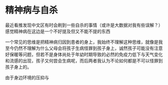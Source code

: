 # 精神病与自杀
最近看推发现中文区有时会刷到一些自杀的事情（或许是大数据对我有些误解？）
感觉精神病在这边是一个不好提及但又不能不提的东西

一个常见的思维是把精神病归因到患者的身上，我始终不理解这种思维，就像是我至今仍然不理解为什么父母会将孩子生病怪罪到孩子身上，诚然孩子可能没有注意好保暖等问题，但若不是身体尚处于年幼时期导致的必然的免疫力低下与天气变化和流感的出现，孩子又何尝会生病呢，而后两者我认为不论如何都是不可以怪罪到孩子身上的。

由于身边环境的压抑与
